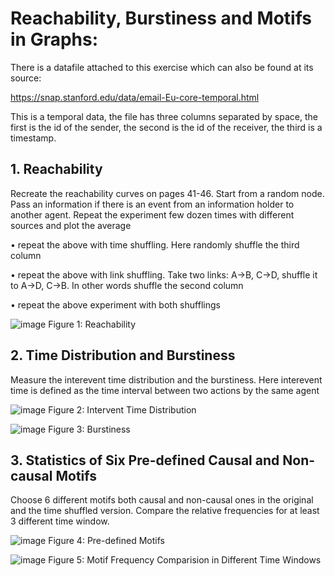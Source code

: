 # Reachability, Burstiness and Motifs in Graphs:
There is a datafile attached to this exercise which can also be found at its source:

https://snap.stanford.edu/data/email-Eu-core-temporal.html

This is a temporal data, the file has three columns separated by space, the first is the id of the sender, the second is the id of the receiver, the third is a timestamp. 

## 1. Reachability

Recreate the reachability curves on pages 41-46. Start from a random node. Pass an information if there is an event from an information holder to another agent. Repeat the experiment few dozen times with different sources and plot the average

• repeat the above with time shuffling. Here randomly shuffle the third column

• repeat the above with link shuffling. Take two links: A->B, C->D, shuffle it to A->D, C->B. In other words shuffle the second column

• repeat the above experiment with both shufflings

![image](https://github.com/eva-vision/Reachability-Burstiness-Motifs-in-Graphs/assets/52841811/56cd6822-a811-4221-aff4-46211bcf8bcb)
Figure 1: Reachability

## 2. Time Distribution and Burstiness

Measure the interevent time distribution and the burstiness. Here interevent time is defined as the time interval between two actions by the same agent


![image](https://github.com/eva-vision/Reachability-Burstiness-Motifs-in-Graphs/assets/52841811/28de79d4-655a-4306-95e5-b4c323874f25)
Figure 2: Intervent Time Distribution

![image](https://github.com/eva-vision/Reachability-Burstiness-Motifs-in-Graphs/assets/52841811/ea189487-63d1-4f4c-95f4-c7cf87ed2063)
Figure 3: Burstiness


## 3. Statistics of Six Pre-defined Causal and Non-causal Motifs

Choose 6 different motifs both causal and non-causal ones in the original and the time shuffled version. Compare the relative frequencies for at least 3 different time window.

![image](https://github.com/eva-vision/Reachability-Burstiness-Motifs-in-Graphs/assets/52841811/1bed7266-ed1a-438c-9b6c-b860dc72e068)
Figure 4: Pre-defined Motifs

![image](https://github.com/eva-vision/Reachability-Burstiness-Motifs-in-Graphs/assets/52841811/fd0beeb0-a030-4175-8a7f-2f10a5a8a650)
Figure 5: Motif Frequency Comparision in Different Time Windows
